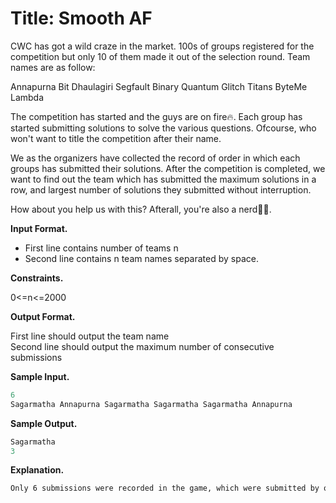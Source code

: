 # Title: Smooth AF

CWC has got a wild craze in the market. 100s of groups registered for the competition but only 10 of them made it out of the selection round. Team names are as follow:

Annapurna Bit Dhaulagiri Segfault Binary Quantum Glitch Titans ByteMe Lambda

The competition has started and the guys are on fire🔥. Each group has started submitting solutions to solve the various questions. Ofcourse, who won't want to title the competition after their name.

We as the organizers have collected the record of order in which each groups has submitted their solutions. After the competition is completed, we want to find out the team which has submitted the maximum solutions in a row, and largest number of solutions they submitted without interruption.

How about you help us with this? Afterall, you're also a nerd🧑‍💻.

**Input Format.**

- First line contains number of teams n
- Second line contains n team names separated by space.

**Constraints.**

0<=n<=2000

**Output Format.**

First line should output the team name  
Second line should output the maximum number of consecutive submissions

**Sample Input.**

```c
6
Sagarmatha Annapurna Sagarmatha Sagarmatha Sagarmatha Annapurna
```

**Sample Output.**

```c
Sagarmatha
3
```

**Explanation.**

```markdown
Only 6 submissions were recorded in the game, which were submitted by only two teams, Sagarmatha and Annapurna. Sagarmatha has managed to submit 3 solutions in a row, but Annapurna has managed to solve only one questions in a row. So, higest scoring team in a row is team "Sagarmatha" and the count is 3.
```
